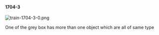 #### 1704-3
![train-1704-3-0.png](https://github.com/lil-lab/nlvr/raw/master/nlvr/train/images/9/train-1704-3-0.png "train-1704-3-0.png")

One of the grey box has more than one object which are all of same type